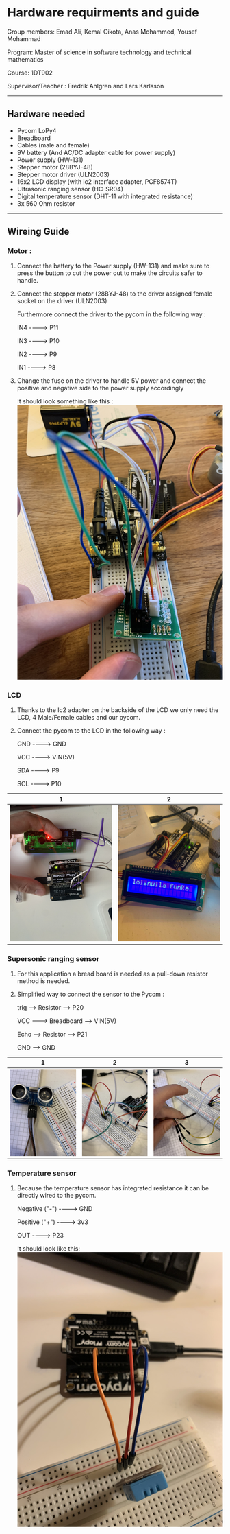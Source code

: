 # Hardware requirments and guide
Group members: Emad Ali, Kemal Cikota, Anas Mohammed, Yousef Mohammad

Program: Master of science in software technology and technical mathematics

Course: 1DT902

Supervisor/Teacher : Fredrik Ahlgren and Lars Karlsson
___

## Hardware needed

- Pycom LoPy4
- Breadboard
- Cables (male and female)
- 9V battery (And AC/DC adapter cable for power supply)
- Power supply (HW-131)
- Stepper motor (28BYJ-48)
- Stepper motor driver (ULN2003)
- 16x2 LCD display (with ic2 interface adapter, PCF8574T)
- Ultrasonic ranging sensor (HC-SR04)
- Digital temperature sensor (DHT-11 with integrated resistance)
- 3x 560 Ohm resistor
___

## Wireing Guide

### Motor :

1. Connect the battery to the Power supply (HW-131) and make sure to press the button to cut the power out to make the circuits safer to handle.
2. Connect the stepper motor (28BYJ-48) to the driver assigned female socket on the driver (ULN2003)

    Furthermore connect the driver to the pycom in the following way : 

    IN4 ----> P11

    IN3 ----> P10

    IN2 ----> P9

    IN1 ----> P8
3. Change the fuse on the driver to handle 5V power and connect the positive and negative side to the power supply accordingly

    It should look something like this :
    ![](/Images/Motor.jpeg)                                 




### LCD

1. Thanks to the Ic2 adapter on the backside of the LCD we only need the LCD, 4 Male/Female cables and our pycom.
2. Connect the pycom to the LCD in the following way :

    GND ----> GND

    VCC ----> VIN(5V)
    
    SDA ----> P9
    
    SCL ----> P10






1                     |2                   |                  
:-------------------------:|:-------------------------:|
| ![](/Images/LCD.jpeg) | ![](/Images/LCD2.jpg) |

### Supersonic ranging sensor

1. For this application a bread board is needed as a pull-down resistor method is needed.

2. Simplified way to connect the sensor to the Pycom : 

    trig --> Resistor --> P20

    VCC ---> Breadboard --> VIN(5V)

    Echo --> Resistor --> P21

    GND --> GND



1                     |2                   |3                   
| :-------------------------:|:-------------------------:|:-------------------------:|
![](/Images/Supersonic_1.jpg)  | ![](/Images/Supersonic_2.jpg) | ![](/Images/Supersonic_3.jpg)  |


### Temperature sensor

1. Because the temperature sensor has integrated resistance it can be directly wired to the pycom.

    Negative ("-") ----> GND

    Positive ("+") ----> 3v3

    OUT ----> P23

    It should look like this:
    ![title](/Images/Temperature.jpeg)
